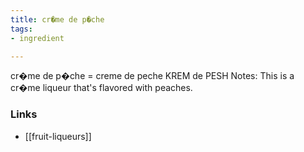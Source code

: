 ```yaml
---
title: cr�me de p�che
tags:
- ingredient

---
```

cr�me de p�che = creme de peche KREM de PESH Notes: This is a cr�me liqueur that's flavored with peaches.

### Links

* [[fruit-liqueurs]]
